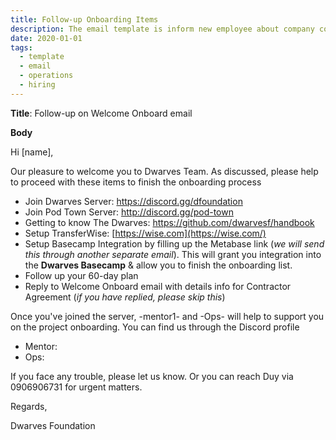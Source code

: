 ```yaml
---
title: Follow-up Onboarding Items
description: The email template is inform new employee about company communication channel and mentor profile. - nikkingtr - hnh
date: 2020-01-01
tags:
  - template
  - email
  - operations
  - hiring
---
```


**Title**: Follow-up on Welcome Onboard email

**Body**

Hi [name],

Our pleasure to welcome you to Dwarves Team. As discussed, please help to proceed with these items to finish the onboarding process

- Join Dwarves Server: <https://discord.gg/dfoundation>
- Join Pod Town Server: <http://discord.gg/pod-town>
- Getting to know The Dwarves: <https://github.com/dwarvesf/handbook>
- Setup TransferWise: [https://wise.com](https://wise.com/)
- Setup Basecamp Integration by filling up the Metabase link (_we will send this through another separate email_). This will grant you integration into the **Dwarves Basecamp** & allow you to finish the onboarding list.
- Follow up your 60-day plan
- Reply to Welcome Onboard email with details info for Contractor Agreement (_if you have replied, please skip this_)

Once you've joined the server, -mentor1- and -Ops- will help to support you on the project onboarding. You can find us through the Discord profile

- Mentor:
- Ops:

If you face any trouble, please let us know. Or you can reach Duy via 0906906731 for urgent matters.

Regards,

Dwarves Foundation

